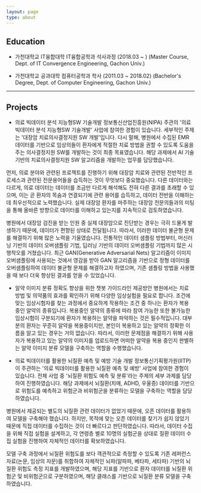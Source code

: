 ```yaml
---
layout: page
type: about
---
```



## Education
* 가천대학교 IT융합대학 IT융합공학과 석사과정 (2018.03 ~ )
  (Master Course, Dept. of IT Convergence Engineering, Gachon Univ.)

* 가천대학교 공과대학 컴퓨터공학과 학사 (2011.03 ~ 2018.02)
  (Bachelor's Degree, Dept. of Computer Engineering, Gachon Univ.)

---

## Projects

* 의료 빅데이터 분석 지능형SW 기술개발
정보통신산업진흥원(NIPA) 주관의 '의료 빅데이터 분석 지능형SW 기술개발' 사업에 참여한 경험이 있습니다. 세부적인 주제는 '대장암 치료의사결정지원 SW 개발'입니다. 다시 말해, 병원에서 수집된 EMR 데이터를 기반으로 임상의들이 환자에게 적절한 치료 방법을 권할 수 있도록 도움을 주는 의사결정지원 SW를 개발하는 것이 최종 목표였습니다. 해당 과제에서 AI 기술 기반의 치료의사결정지원 SW 알고리즘을 개발하는 업무를 담당했습니다. 

먼저, 의료 분야와 관련된 프로젝트를 진행하기 위해 대장암 치료와 관련된 전반적인 프로세스과 관련된 전문용어들을 습득하는 것이 무엇보다 중요했습니다. 다른 데이터와는 다르게, 의료 데이터는 데이터를 조금만 다르게 해석해도 전혀 다른 결과를 초래할 수 있으며, 이는 곧 환자의 목숨과 연결되기에 관련 용어를 습득하고, 데이터 전반을 이해하는 데 최우선적으로 노력했습니다. 실제 대장암 환자를 마주하는 대장암 전문의들과의 미팅을 통해 올바른 방향으로 데이터를 이해하고 있는지를 지속적으로 검토하였습니다.

병원에서 대장암 검진을 받는 인원 중 실제 대장암으로 진단받는 경우는 극히 드물게 발생하기 때문에, 데이터가 편향된 상태로 전달됩니다. 따라서, 이러한 데이터 불균형 문제를 해결하기 위해 많은 노력을 기울였습니다. 전통적인 데이터 샘플링 방법부터, 머신러닝 기반의 데이터 오버샘플링 기법, 딥러닝 기반의 데이터 오버샘플링 기법까지 많은 시행착오를 거쳤습니다. 최근 GAN(Generative Adversarial Nets) 알고리즘이 이미지 오버샘플링에 사용되는 것에서 영감을 받아 GAN 알고리즘을 기반으로 정형 데이터를 오버샘플링하여 데이터 불균형 문제를 해결하고자 하였으며, 기존 샘플링 방법을 사용했을 때 보다 더욱 향상된 결과를 얻을 수 있었습니다.

* 알약 이미지 분류 정확도 향상을 위한 챗봇 가이드라인 제공방안
병원에서는 치료 방법 및 의약품의 효과를 확인하기 위해 다양한 임상실험을 필요로 합니다. 조건에 맞는 임상시험자를 찾는 과정에서 중요하게 작용하는 조건 중 하나는 환자가 복용 중인 알약의 종류입니다. 복용중인 알약의 종류에 따라 참여 가능한 또한 불가능한 임상시험이 구분되기에 환자가 복용하는 알약을 파악하는 것은 필수적입니다. 대부분의 환자는 꾸준히 알약을 복용중이지만, 본인이 복용하고 있는 알약의 정확한 이름을 알고 있는 경우는 거의 없습니다. 따라서, 이러한 문제점을 해결하기 위해 사용자가 복용하고 있는 알약의 이미지를 업로드하면 어떠한 알약을 복용 중인지 판별하는 알약 이미지 분류 모델을 구축하는 역할을 수행했습니다. 

* 의료 빅데이터를 활용한 뇌질환 예측 및 예방 기술 개발
정보통신기획평가원(IITP)이 주관하는 '의료 빅데이터를 활용한 뇌질환 예측 및 예방' 사업에 참여한 경험이 있습니다. 전체 사업 중 '뇌질환 위험도 예측 및 분류'라는 주제의 세부 과제를 담당하여 진행하였습니다. 해당 과제에서 뇌질환(치매, ADHD, 우울증) 데이터를 기반으로 위험도를 예측하고 위험군과 비위험군을 분류하는 모델을 구축하는 역할을 담당하였습니다. 

병원에서 제공되는 별도의 뇌질환 관련 데이터가 없었기 때문에, 오픈 데이터를 활용하여 모델을 구축해야 했습니다. 하지만, 목적에 맞는 오픈 데이터를 찾기가 쉽지 않았기 때문에 직접 데이터를 수집하는 것이 더 빠르다고 판단하였습니다. 따라서, 데이터 수집을 위해 직접 실험을 설계하고, 각 연령층 별로 10명의 실험군을 상대로 질환 데이터 수집 실험을 진행하여 자체적인 데이터를 확보하였습니다. 

모델 구축 과정에서 뇌질환 위험도를 보다 객관적으로 측정할 수 있도록 기존 레퍼런스 자료(논문, 임상의 자문)를 취합하여 자체적인 뇌파(알파파, 베타파, 세타파) 기반의 뇌질환 위험도 측정 지표를 개발하였으며, 해당 지표를 기반으로 환자 데이터를 뇌질환 위험군 및 비위험군으로 구분하였으며, 해당 클래스를 기반으로 뇌질환 분류 모델을 구축하였습니다.




